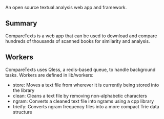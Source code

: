 An open source textual analysis web app and framework.

Summary
-------

CompareTexts is a web app that can be used to download and compare hundreds of
thousands of scanned books for similarity and analysis.

Workers
-------

CompareTexts uses Qless, a redis-based queue, to handle background tasks.
Workers are defined in lib/workers:

- store: Moves a text file from wherever it is currently being stored into the library
- clean: Cleans a text file by removing non-alphabetic characters
- ngram: Converts a cleaned text file into ngrams using a cpp library
- trieify: Converts ngram frequency files into a more compact Trie data structure

